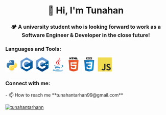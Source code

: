 <h1 align="center">👋 Hi, I'm Tunahan</h1>
<h3 align="center">🏕️ A university student who is looking forward to work as a Software Engineer & Developer in the close future!</h3>

<h3 align="left">Languages and Tools:</h3>
<p align="left"> <img src="https://raw.githubusercontent.com/devicons/devicon/master/icons/python/python-original.svg" alt="python" width="40" height="40"/>  <img src="https://raw.githubusercontent.com/devicons/devicon/master/icons/c/c-original.svg" alt="c" width="45" height="45"/>   <img src="https://raw.githubusercontent.com/devicons/devicon/master/icons/cplusplus/cplusplus-original.svg" alt="cplusplus" width="45" height="45"/>  <img src="https://raw.githubusercontent.com/devicons/devicon/master/icons/java/java-original.svg" alt="java" width="45" height="45"/>  <img src="https://raw.githubusercontent.com/devicons/devicon/master/icons/html5/html5-original-wordmark.svg" alt="html5" width="45" height="45"/>    <img src="https://raw.githubusercontent.com/devicons/devicon/master/icons/css3/css3-original-wordmark.svg" alt="css3" width="45" height="45"/>         <img src="https://raw.githubusercontent.com/devicons/devicon/master/icons/javascript/javascript-original.svg" alt="javascript" width="45" height="45"/>    </p>

<h3 align="left">Connect with me:</h3>
- 📫 How to reach me **tunahantarhan99@gmail.com**
<p align="left">
<a href="https://twitter.com/tunahantarhann" target="blank"><img align="center" src="https://raw.githubusercontent.com/rahuldkjain/github-profile-readme-generator/master/src/images/icons/Social/twitter.svg" alt="tunahantarhann" height="30" width="40" /></a>
</p>
